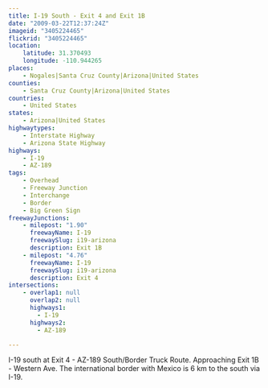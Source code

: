 ```yaml
---
title: I-19 South - Exit 4 and Exit 1B
date: "2009-03-22T12:37:24Z"
imageid: "3405224465"
flickrid: "3405224465"
location:
    latitude: 31.370493
    longitude: -110.944265
places:
    - Nogales|Santa Cruz County|Arizona|United States
counties:
    - Santa Cruz County|Arizona|United States
countries:
    - United States
states:
    - Arizona|United States
highwaytypes:
    - Interstate Highway
    - Arizona State Highway
highways:
    - I-19
    - AZ-189
tags:
    - Overhead
    - Freeway Junction
    - Interchange
    - Border
    - Big Green Sign
freewayJunctions:
    - milepost: "1.90"
      freewayName: I-19
      freewaySlug: i19-arizona
      description: Exit 1B
    - milepost: "4.76"
      freewayName: I-19
      freewaySlug: i19-arizona
      description: Exit 4
intersections:
    - overlap1: null
      overlap2: null
      highways1:
        - I-19
      highways2:
        - AZ-189

---
```

I-19 south at Exit 4 - AZ-189 South/Border Truck Route. Approaching Exit 1B - Western Ave. The international border with Mexico is 6 km to the south via I-19.